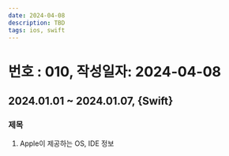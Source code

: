 ```yaml
---
date: 2024-04-08
description: TBD
tags: ios, swift
---
```

# 번호 : 010, 작성일자: 2024-04-08

## 2024.01.01 ~ 2024.01.07, {Swift}

### 제목

1. Apple이 제공하는 OS, IDE 정보


